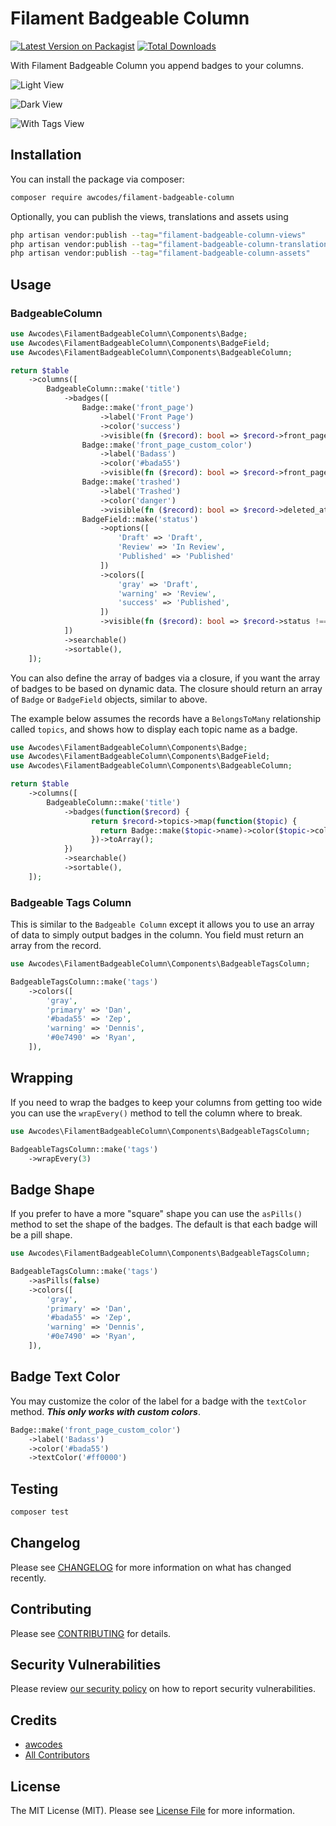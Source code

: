 # Filament Badgeable Column

[![Latest Version on Packagist](https://img.shields.io/packagist/v/awcodes/filament-badgeable-column.svg?style=flat-square)](https://packagist.org/packages/awcodes/filament-badgeable-column)
[![Total Downloads](https://img.shields.io/packagist/dt/awcodes/filament-badgeable-column.svg?style=flat-square)](https://packagist.org/packages/awcodes/filament-badgeable-column)

With Filament Badgeable Column you append badges to your columns.

![Light View](./images/light.png)

![Dark View](./images/dark.png)

![With Tags View](./images/with-tags.png)

## Installation

You can install the package via composer:

```bash
composer require awcodes/filament-badgeable-column
```

Optionally, you can publish the views, translations and assets using

```bash
php artisan vendor:publish --tag="filament-badgeable-column-views"
php artisan vendor:publish --tag="filament-badgeable-column-translations"
php artisan vendor:publish --tag="filament-badgeable-column-assets"
```

## Usage

### BadgeableColumn

```php
use Awcodes\FilamentBadgeableColumn\Components\Badge;
use Awcodes\FilamentBadgeableColumn\Components\BadgeField;
use Awcodes\FilamentBadgeableColumn\Components\BadgeableColumn;

return $table
    ->columns([
        BadgeableColumn::make('title')
            ->badges([
                Badge::make('front_page')
                    ->label('Front Page')
                    ->color('success')
                    ->visible(fn ($record): bool => $record->front_page),
                Badge::make('front_page_custom_color')
                    ->label('Badass')
                    ->color('#bada55')
                    ->visible(fn ($record): bool => $record->front_page),
                Badge::make('trashed')
                    ->label('Trashed')
                    ->color('danger')
                    ->visible(fn ($record): bool => $record->deleted_at ?? false),
                BadgeField::make('status')
                    ->options([
                        'Draft' => 'Draft',
                        'Review' => 'In Review',
                        'Published' => 'Published'
                    ])
                    ->colors([
                        'gray' => 'Draft',
                        'warning' => 'Review',
                        'success' => 'Published',
                    ])
                    ->visible(fn ($record): bool => $record->status !== Status::Published->name)
            ])
            ->searchable()
            ->sortable(),
    ]);
```

You can also define the array of badges via a closure, if you want the array of badges to be based on dynamic data. The
closure should return an array of `Badge` or `BadgeField` objects, similar to above.

The example below assumes the records have a `BelongsToMany` relationship called `topics`, and shows how to display each
topic name as a badge.

```php
use Awcodes\FilamentBadgeableColumn\Components\Badge;
use Awcodes\FilamentBadgeableColumn\Components\BadgeField;
use Awcodes\FilamentBadgeableColumn\Components\BadgeableColumn;

return $table
    ->columns([
        BadgeableColumn::make('title')
            ->badges(function($record) {
                  return $record->topics->map(function($topic) {
                    return Badge::make($topic->name)->color($topic->color);
                  })->toArray();
            })
            ->searchable()
            ->sortable(),
    ]);
```

### Badgeable Tags Column

This is similar to the `Badgeable Column` except it allows you to use an
array of data to simply output badges in the column. You field must return
an array from the record.

```php
use Awcodes\FilamentBadgeableColumn\Components\BadgeableTagsColumn;

BadgeableTagsColumn::make('tags')
    ->colors([
        'gray',
        'primary' => 'Dan',
        '#bada55' => 'Zep',
        'warning' => 'Dennis',
        '#0e7490' => 'Ryan',
    ]),
```

## Wrapping

If you need to wrap the badges to keep your columns from getting too wide you can use the `wrapEvery()` method to tell the column where to break.

```php
use Awcodes\FilamentBadgeableColumn\Components\BadgeableTagsColumn;

BadgeableTagsColumn::make('tags')
    ->wrapEvery(3)
```

## Badge Shape

If you prefer to have a more "square" shape you can use the `asPills()`
method to set the shape of the badges. The default is that each badge
will be a pill shape.

```php
use Awcodes\FilamentBadgeableColumn\Components\BadgeableTagsColumn;

BadgeableTagsColumn::make('tags')
    ->asPills(false)
    ->colors([
        'gray',
        'primary' => 'Dan',
        '#bada55' => 'Zep',
        'warning' => 'Dennis',
        '#0e7490' => 'Ryan',
    ]),
```

## Badge Text Color

You may customize the color of the label for a badge with the `textColor` 
method. ***This only works with custom colors***.

```php
Badge::make('front_page_custom_color')
    ->label('Badass')
    ->color('#bada55')
    ->textColor('#ff0000')
```

## Testing

```bash
composer test
```

## Changelog

Please see [CHANGELOG](CHANGELOG.md) for more information on what has changed recently.

## Contributing

Please see [CONTRIBUTING](.github/CONTRIBUTING.md) for details.

## Security Vulnerabilities

Please review [our security policy](../../security/policy) on how to report security vulnerabilities.

## Credits

- [awcodes](https://github.com/awcodes)
- [All Contributors](../../contributors)

## License

The MIT License (MIT). Please see [License File](LICENSE.md) for more information.
